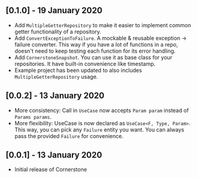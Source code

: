 ## [0.1.0] - 19 January 2020
- Add `MultipleGetterRepository` to make it easier to implement common getter functionality of a repository.
- Add `ConvertExceptionToFailure`. A mockable & reusable exception -> failure converter. This way if you have a lot of functions in a repo, doesn't need to keep testing each function for its error handling.
- Add `CornerstoneSnapshot`. You can use it as base class for your repositories. It have built-in convenience like timestamp.
- Example project has been updated to also includes `MultipleGetterRepository` usage.

## [0.0.2] - 13 January 2020
- More consistency: Call in `UseCase` now accepts `Param param` instead of `Params params`.
- More flexibility: UseCase is now declared as `UseCase<F, Type, Param>`. This way, you can pick any `Failure` entity you want. You can always pass the provided `Failure` for convenience.

## [0.0.1] - 13 January 2020
- Initial release of Cornerstone